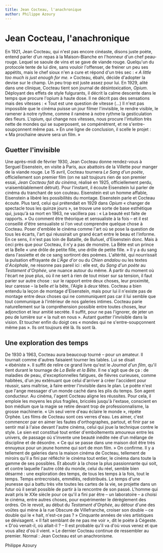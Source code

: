 ```yaml
---
title: Jean Cocteau, l'anachronique
author: Philippe Azoury
---
```

# Jean Cocteau, l'anachronique

En 1921, Jean Cocteau, qui n'est pas encore cinéaste, disons juste poète, entend parler d'un repas à la Maison-Blanche en l'honneur d'un chef peau-rouge. Lequel se saoule de vins et se gave de viande rouge. Quelqu'un du protocole tente de lui dire, sans vouloir l'offenser, de freiner un peu ses appétits, mais le chef sioux n'en a cure et répond d'un très sec&nbsp;: <em>«&nbsp;A little too much is just enough for me.&nbsp;»</em> Cocteau, ébahi, décide d'adopter la devise sur le champ. Un peu trop est juste assez pour lui. En 1929, alité dans une clinique, Cocteau tient son journal de désintoxication, *Opium*. Déployant des effets de style fulgurants, il décrit la calme descente dans le temps que procure l'opium à haute dose. Il ne décrit pas des sensations mais des vitesses&nbsp;: «&nbsp;Tout est une question de vitesse (...) Il n'est pas impossible que le cinéma puisse un jour filmer l'invisible, le rendre visible, le ramener à notre rythme, comme il ramène à notre rythme la gesticulation des fleurs. L'opium, qui change nos vitesses, nous procure l'intuition très nette de mondes qui se superposent, se compénètrent, et ne s'entre-soupçonnent même pas.&nbsp;» En une ligne de conclusion, il scelle le projet&nbsp;: «&nbsp;Ma prochaine œuvre sera un film.&nbsp;»

## Guetter l'invisible

Une après-midi de février 1930, Jean Cocteau donne rendez-vous à Sergueï Eisenstein, en visite à Paris, aux abattoirs de la Villette pour manger de la viande rouge. Le 15 avril, Cocteau tournera *Le Sang d'un poète*, officiellement son premier film (on ne sait toujours rien de son premier essai, *Jean Cocteau fait du cinéma*, réalisé en 1925, officiellement perdu, vraisemblablement détruit). Pour l'instant, il écoute Eisenstein lui parler de cinéma du tranchant de son couteau. Eisenstein est un homme affable, Eisenstein a libéré les possibilités du montage. Eisenstein parle et Cocteau écoute. Plus tard, celui qui prétendait en 1929 dans *Opium* «&nbsp;changer de spectacle tous les quinze jours&nbsp;», se trouve une sorte de base esthétique qui, jusqu'à sa mort en 1963, ne vacillera pas&nbsp;: «&nbsp;La beauté est faite de rapports.&nbsp;» Ou comment être théorique et sensualiste à la fois –&nbsp;et il est conseillé d'être sensualiste si l'on veut comprendre quelque chose à Cocteau. Poser d'emblée le cinéma comme l'art où se pose la question de tous les écarts, l'art qui réussirait un grand écart entre le beau et l'informe. En ce sens, il n'est pas loin de Bataille, de Buñuel, d'Eisenstein donc. Mais à ceci près que pour Cocteau, il n'y a pas de monstre. La Bête est un prince et la Belle «&nbsp;une drôle de petite fille, une drôle de petite fille.&nbsp;» Il y a du sang dans l'assiette et de ce sang sortiront des poèmes. L'altérité, qui nourrissait la pulsation effrayante de *L'Âge d'or* ou du *Chien andalou* ou les textes d'*Acéphale*, ne résonne pas pareil ici&nbsp;: elle est, du *Sang d'un poète* au *Testament d'Orphée*, une nuance autour du même. À partir du moment où l'écart ne joue plus, où il ne sert à rien de tout miser sur sa tension, il faut parier sur autre chose&nbsp;: sur le rapport entre deux choses, leur proximité, leur caresse –&nbsp;la belle *et* la bête, l'Aigle à *deux* têtes. Cocteau a bien entendu la leçon de montage d'Eisenstein, mais pour lui il n'existe pas de montage entre deux choses qui ne communiquent pas car il lui semble que tout communique à l'intérieur de nos galeries intimes. Cocteau parie naturellement sur la compréhension possible entre toutes choses, leur adjonction et leur amitié secrète. Il suffit, pour ne pas l'ignorer, de jeter un peu de lumière sur «&nbsp;la nuit en nous&nbsp;». Autant guetter l'invisible dans la vision. Et toucher enfin du doigt ces «&nbsp;mondes qui ne s'entre-soupçonnent même pas&nbsp;». Ils ont toujours été là. Ils sont là.

## Une exploration des temps

De 1930 à 1963, Cocteau aura beaucoup tourné –&nbsp;pour un amateur. Il tournait comme d'autres faisaient tourner les tables. Lui se disait «&nbsp;ébéniste&nbsp;». Il suffit de relire ce grand livre qu'est le *Journal d'un film*, qu'il tient durant le tournage de *La Belle et la Bête*. Il ne s'agit que de ça&nbsp;: de maladies de peau, d'exceptionnelles fatigues, de fièvres curieuses, comme habitées, d'un jeu exténuant que celui d'arriver à créer l'accident pour réussir, sans maîtrise, à faire entrer l'invisible dans le plan. Le poète n'est que l'ange messager d'un monde caché dans les plis du temps. Son agent conducteur. Au cinéma, l'agent Cocteau aligne les réussites. Pour cela, il emploie les moyens les plus fragiles, bricolés jusqu'à l'extase, conscient en bon médium que la magie se retire devant trop de professionnalisme, la grosse machinerie. «&nbsp;Un seul verre d'eau éclaire le monde&nbsp;», répète Orphée. Les films de Cocteau sont ces verres d'eau. Les aimer, c'est commencer par en aimer les fautes d'orthographes, partout, et finir par se sentir mal à l'aise devant l'autre cinéma, celui qui joue la technique contre le style. Le sien est constitué tout entier d'emboîtements amoureux entre les univers, de passage où s'invente une beauté inédite née d'un mélange de discipline et de désordre. «&nbsp;Ce qui se passe dans une maison doit être très ennuyeux pour un jeune homme qui sort de mon film.&nbsp;» On confirme. Il y a tellement de galeries dans la maison cinéma de Cocteau, tellement de miroirs qu'il a fini par réfléchir le cinéma tout entier, le cinéma dans toute la gamme de ses possibles. Et aboutir à la chose la plus passionnante qui soit, et contre laquelle l'autre côté du monde, celui du réel, semble bien désarmé&nbsp;: une exploration des temps, de tous les temps à la fois, tout le temps. Temps entrecroisés, emmêlés, redistribués. Le temps d'une jeunesse qui a battu très vite toutes les cartes de la vie, se projette dans un futur où il serait possible de partir à la rencontre de son passé. L'homme qui avait pris le XXe siècle pour ce qu'il a fini par être –&nbsp;un laboratoire&nbsp;– a choisi le cinéma, entre autres choses, pour expérimenter le dérèglement des ordres. On le revoit, au début du *Testament d'Orphée*, au détour d'une des voûtes qui mène à la rue Obscure de Villefranche, croiser son double –&nbsp;ce double qui le «&nbsp;hait, n'est-ce pas&nbsp;?&nbsp;» Cinquante années de vies artistiques se dévisagent. «&nbsp;Il fait semblant de ne pas me voir&nbsp;», dit le poète à Cégeste. «&nbsp;D'où venait-il, où allait-il&nbsp;? –&nbsp;Il est probable qu'il va d'où vous venez et que vous allez d'où il vient.&nbsp;» Le dernier Cocteau continue de ressembler au premier. Normal&nbsp;: Jean Cocteau est un anachronisme.

Philippe Azoury
